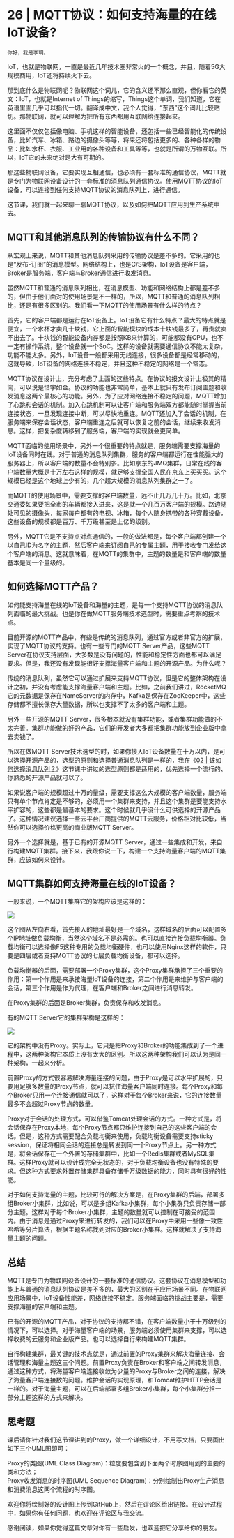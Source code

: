 # 26 | MQTT协议：如何支持海量的在线IoT设备?

    你好，我是李玥。

IoT，也就是物联网，一直是最近几年技术圈非常火的一个概念，并且，随着5G大规模商用，IoT还将持续火下去。

那到底什么是物联网呢？物联网这个词儿，它的含义还不那么直观，但你看它的英文：IoT，也就是Internet of Things的缩写，Things这个单词，我们知道，它在英语里面几乎可以指代一切。翻译成中文，我个人觉得，“东西”这个词儿比较贴切。那物联网，就可以理解为把所有东西都用互联网给连接起来。

这里面不仅仅包括像电脑、手机这样的智能设备，还包括一些已经智能化的传统设备，比如汽车、冰箱、路边的摄像头等等，将来还将包括更多的、各种各样的物品：比如水杯、衣服、工业用的各种设备和工具等等，也就是所谓的万物互联。所以，IoT它的未来绝对是大有可期的。

那这些物联网设备，它要实现互相通信，也必须有一套标准的通信协议，MQTT就是专门为物联网设备设计的一套标准的消息队列通信协议。使用MQTT协议的IoT设备，可以连接到任何支持MQTT协议的消息队列上，进行通信。

这节课，我们就一起来聊一聊MQTT协议，以及如何把MQTT应用到生产系统中去。

## MQTT和其他消息队列的传输协议有什么不同？

从宏观上来说，MQTT和其他消息队列采用的传输协议是差不多的。它采用的也是“发布-订阅”的消息模型。网络结构上，也是C/S架构，IoT设备是客户端，Broker是服务端，客户端与Broker通信进行收发消息。

虽然MQTT和普通的消息队列相比，在消息模型、功能和网络结构上都是差不多的，但由于他们面对的使用场景是不一样的，所以，MQTT和普通的消息队列相比，还是有很多区别的。我们看一下MQTT的使用场景有什么样的特点？

首先，它的客户端都是运行在IoT设备上。IoT设备它有什么特点？最大的特点就是便宜，一个水杯才卖几十块钱，它上面的智能模块的成本十块钱最多了，再贵就卖不出去了。十块钱的智能设备内存都是按照KB来计算的，可能都没有CPU，也不一定有操作系统，整个设备就一个SoC。这样的设备就需要通信协议不能太复杂，功能不能太多。另外，IoT设备一般都采用无线连接，很多设备都是经常移动的，这就导致，IoT设备的网络连接不稳定，并且这种不稳定的网络是一个常态。

MQTT协议在设计上，充分考虑了上面的这些特点。在协议的报文设计上极其的精简，可以说是惜字如金。协议的功能也非常简单，基本上就只有发布订阅主题和收发消息这两个最核心的功能。另外，为了应对网络连接不稳定的问题，MQTT增加了心跳和会话的机制。加入心跳机制可以让客户端和服务端双方都能随时掌握当前连接状态，一旦发现连接中断，可以尽快地重连。MQTT还加入了会话的机制，在服务端来保存会话状态，客户端重连之后就可以恢复之前的会话，继续来收发消息。这样，把复杂度转移到了服务端，客户端的实现就会更简单。

MQTT面临的使用场景中，另外一个很重要的特点就是，服务端需要支撑海量的IoT设备同时在线。对于普通的消息队列集群，服务的客户端都运行在性能强大的服务器上，所以客户端的数量不会特别多。比如京东的JMQ集群，日常在线的客户端数量大概是十万左右这样的规模，就足够支撑全国人民在京东上买买买。这个规模已经是这个地球上少有的，几个超大规模的消息队列集群之一了。

而MQTT的使用场景中，需要支撑的客户端数量，远不止几万几十万。比如，北京交通委如果要把全市的车辆都接入进来，这是就一个几百万客户端的规模。路边随处可见的摄像头，每家每户都有的电视、冰箱，每个人随身携带的各种穿戴设备，这些设备的规模都是百万、千万级甚至是上亿的级别。

另外，MQTT它是不支持点对点通信的，一般的做法都是，每个客户端都创建一个以自己ID为名字的主题，然后客户端来订阅自己的专属主题，用于接收专门发给这个客户端的消息。这就意味着，在MQTT的集群中，主题的数量是和客户端的数量基本是同一个量级的。

## 如何选择MQTT产品？

如何能支持海量在线的IoT设备和海量的主题，是每一个支持MQTT协议的消息队列面临的最大挑战。也是你在做MQTT服务端技术选型时，需要重点考察的技术点。

目前开源的MQTT产品中，有些是传统的消息队列，通过官方或者非官方的扩展，实现了MQTT协议的支持。也有一些专门的MQTT Server产品，这些MQTT Server在协议支持层面，大多数是没有问题的，性能和稳定性方面也都可以满足要求。但是，我还没有发现能很好支撑海量客户端和主题的开源产品。为什么呢？

传统的消息队列，虽然它可以通过扩展来支持MQTT协议，但是它的整体架构在设计之初，并没有考虑能支撑海量客户端和主题。比如，之前我们讲过，RocketMQ它的元数据是保存在NameServer的内存中，Kafka是保存在ZooKeeper中，这些存储都不擅长保存大量数据，所以也支撑不了太多的客户端和主题。

另外一些开源的MQTT Server，很多根本就没有集群功能，或者集群功能做的不太完善。集群功能做的好的产品，它们的开发者大多都把集群功能放到企业版中拿去卖钱了。

所以在做MQTT Server技术选型的时，如果你接入IoT设备数量在十万以内，是可以选择开源产品的，选型的原则和选择普通消息队列是一样的，我在《[02 | 该如何选择消息队列？](https://time.geekbang.org/column/article/109750)》这节课中讲过的选型原则都是适用的，优先选择一个流行的、你熟悉的开源产品就可以了。

如果说客户端的规模超过十万的量级，需要支撑这么大规模的客户端数量，服务端只有单个节点肯定是不够的，必须用一个集群来支持，并且这个集群是要能支持水平扩容的，这些都是最基本的要求。这个时候就几乎没什么可供选择的开源产品了。这种情况建议选择一些云平台厂商提供的MQTT云服务，价格相对比较低，当然你可以选择价格更高的商业版MQTT Server。

另外一个选择就是，基于已有的开源MQTT Server，通过一些集成和开发，来自行构建MQTT集群。接下来，我跟你说一下，构建一个支持海量客户端的MQTT集群，应该如何来设计。

## MQTT集群如何支持海量在线的IoT设备？

一般来说，一个MQTT集群它的架构应该是这样的：

![](https://static001.geekbang.org/resource/image/de/f1/deae9d8d95484a2d2499a47beeaebbf1.jpg)

这个图从左向右看，首先接入的地址最好是一个域名，这样域名的后面可以配置多个IP地址做负载均衡，当然这个域名不是必需的。也可以直接连接负载均衡器。负载均衡可以选择像F5这种专用的负载均衡硬件，也可以使用Nginx这样的软件，只要是四层或者支持MQTT协议的七层负载均衡设备，都可以选择。

负载均衡器的后面，需要部署一个Proxy集群，这个Proxy集群承担了三个重要的作用：第一个作用是来承接海量IoT设备的连接，第二个作用是来维护与客户端的会话，第三个作用是作为代理，在客户端和Broker之间进行消息转发。

在Proxy集群的后面是Broker集群，负责保存和收发消息。

有的MQTT Server它的集群架构是这样的：

![](https://static001.geekbang.org/resource/image/6a/ef/6a8fdaed5ba598a734691aa725e03bef.jpg)

它的架构中没有Proxy。实际上，它只是把Proxy和Broker的功能集成到了一个进程中，这两种架构它本质上没有太大的区别。所以这两种架构我们可以认为是同一种架构，一起来分析。

前置Proxy的方式很容易解决海量连接的问题，由于Proxy是可以水平扩展的，只要用足够多数量的Proxy节点，就可以抗住海量客户端同时连接。每个Proxy和每个Broker只用一个连接通信就可以了，这样对于每个Broker来说，它的连接数量最多不会超过Proxy节点的数量。

Proxy对于会话的处理方式，可以借鉴Tomcat处理会话的方式。一种方式是，将会话保存在Proxy本地，每个Proxy节点都只维护连接到自己的这些客户端的会话。但是，这种方式需要配合负载均衡来使用，负载均衡设备需要支持sticky session，保证将相同会话的连接总是转发到同一个Proxy节点上。另一种方式是，将会话保存在一个外置的存储集群中，比如一个Redis集群或者MySQL集群。这样Proxy就可以设计成完全无状态的，对于负载均衡设备也没有特殊的要求。但这种方式要求外置存储集群具备存储千万级数据的能力，同时具有很好的性能。

对于如何支持海量的主题，比较可行的解决方案是，在Proxy集群的后端，部署多组Broker小集群，比如说，可以是多组Kafka小集群，每个小集群只负责存储一部分主题。这样对于每个Broker小集群，主题的数量就可以控制在可接受的范围内。由于消息是通过Proxy来进行转发的，我们可以在Proxy中采用一些像一致性哈希等分片算法，根据主题名称找到对应的Broker小集群。这样就解决了支持海量主题的问题。

## 总结

MQTT是专门为物联网设备设计的一套标准的通信协议。这套协议在消息模型和功能上与普通的消息队列协议是差不多的，最大的区别在于应用场景不同。在物联网应用场景中，IoT设备性能差，网络连接不稳定。服务端面临的挑战主要是，需要支撑海量的客户端和主题。

已有的开源的MQTT产品，对于协议的支持都不错，在客户端数量小于十万级别的情况下，可以选择。对于海量客户端的场景，服务端必须使用集群来支撑，可以选择收费的云服务和企业版产品。也可以选择自行来构建MQTT集群。

自行构建集群，最关键的技术点就是，通过前置的Proxy集群来解决海量连接、会话管理和海量主题这三个问题。前置Proxy负责在Broker和客户端之间转发消息，通过这种方式，将海量客户端连接收敛为少量的Proxy与Broker之间的连接，解决了海量客户端连接数的问题。维护会话的实现原理，和Tomcat维护HTTP会话是一样的。对于海量主题，可以在后端部署多组Broker小集群，每个小集群分担一部分主题这样的方式来解决。

## 思考题

课后请你针对我们这节课讲到的Proxy，做一个详细设计，不用写文档，只要画出如下三个UML图即可：

Proxy的类图(UML Class Diagram)：粒度要包含到下面两个时序图用到的主要的类和方法；  
Proxy收发消息的时序图(UML Sequence Diagram)：分别绘制出Proxy生产消息和消费消息这两个流程的时序图。

欢迎你将绘制好的设计图上传到GitHub上，然后在评论区给出链接。在设计过程中，如果你有任何问题，也欢迎在评论区与我交流。

感谢阅读，如果你觉得这篇文章对你有一些启发，也欢迎把它分享给你的朋友。
    